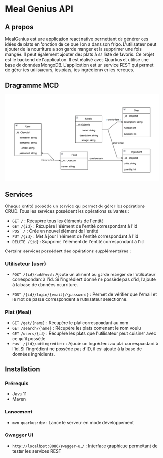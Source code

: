 # Meal Genius API

## A propos
MealGenius est une application react native permettant de générer des idées de plats en fonction de ce que l'on a dans son frigo. L'utilisateur peut ajouter de la nourriture a son garde manger et la supprimer une fois mangée. Il peut également ajouter des plats à sa liste de favoris.
Ce projet est le backend de l'application. Il est réalisé avec Quarkus et utilise une base de données MongoDB.
L'application est un service REST qui permet de gérer les utilisateurs, les plats, les ingrédients et les recettes.


## Dragramme MCD
![UML](uml.png)


## Services
Chaque entité possède un service qui permet de gérer les opérations CRUD. 
Tous les services possèdent les opérations suivantes :
- `GET /` : Récupère tous les éléments de l'entité
- `GET /{id}` : Récupère l'élément de l'entité correspondant à l'id
- `POST /` : Crée un nouvel élément de l'entité
- `PUT /{id}` : Met à jour l'élément de l'entité correspondant à l'id
- `DELETE /{id}` : Supprime l'élément de l'entité correspondant à l'id

Certains services possèdent des opérations supplémentaires :

### Utilisateur (user)

- `POST /{id}/addfood` : Ajoute un aliment au garde manger de l'utilisateur correspondant à l'id. Si l'ingrédient donné ne possède pas d'id, l'ajoute à la base de données nourriture.

- `POST /{id}/login/{email}/{password}` : Permet de vérifier que l'email et le mot de passe correspondent à l'utilisateur selectionné.

### Plat (Meal)

- `GET /get/{name}` : Récupère le plat correspondant au nom
- `GET /search/{name}` : Récupère les plats contenant le nom voulu
- `GET /users/{id}` : Récupère les plats que l'utilisateur peut cuisiner avec ce qu'il possède
- `POST /{id}/addingredient` : Ajoute un ingrédient au plat correspondant à l'id. Si l'ingrédient ne possède pas d'ID, il est ajouté à la base de données ingrédients.

## Installation

### Prérequis
- Java 11
- Maven

### Lancement
- `mvn quarkus:dev` : Lance le serveur en mode développement

### Swagger UI
- `http://localhost:8080/swagger-ui/` : Interface graphique permettant de tester les services REST


